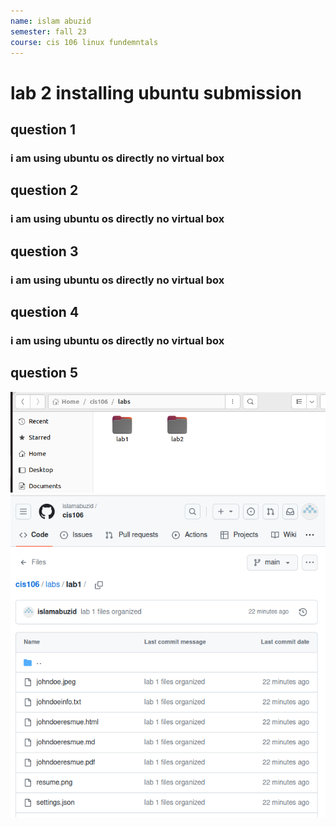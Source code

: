 ```yaml
---
name: islam abuzid
semester: fall 23
course: cis 106 linux fundemntals
---
```


# lab 2 installing ubuntu submission

## question 1
### i am using ubuntu os directly no virtual box

## question 2
### i am using ubuntu os directly no virtual box

## question 3 
### i am using ubuntu os directly no virtual box

## question 4
### i am using ubuntu os directly no virtual box

## question 5
![q5](2023-09-22_02-32.png)
![q5](2023-09-22_02-36.png)
